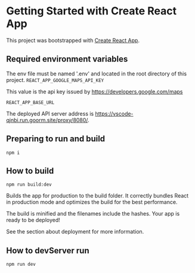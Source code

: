 # Getting Started with Create React App

This project was bootstrapped with [Create React App](https://github.com/facebook/create-react-app).

## Required environment variables
The env file must be named '.env' and located in the root directory of this project.
`REACT_APP_GOOGLE_MAPS_API_KEY`

This value is the api key issued by https://developers.google.com/maps

`REACT_APP_BASE_URL`

The deployed API server address is https://vscode-qjnbi.run.goorm.site/proxy/8080/.

## Preparing to run and build
`npm i`
## How to build
`npm run build:dev`

Builds the app for production to the build folder.
It correctly bundles React in production mode and optimizes the build for the best performance.

The build is minified and the filenames include the hashes.
Your app is ready to be deployed!

See the section about deployment for more information.

## How to devServer run
`npm run dev`

